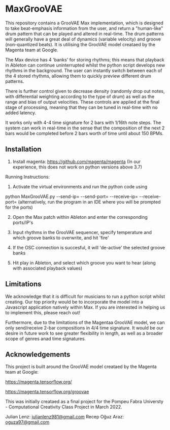 # MaxGrooVAE


This repository contains a GrooVAE Max implementation, which is designed to take beat-emphasis information from the user,
and return a "human-like" drum pattern that can be played and altered in real-time. The drum patterns will generally have a great deal
of dynamics (variable velocity) and groove (non-quantized beats). It is utilising the GrooVAE model creataed by the Magenta team at Google.

The Max device has 4 'banks' for storing rhythms; this means that playback in Ableton can continue
uninterrupted whilst the python script develops new rhythms in the background. The user can instantly switch
between each of the 4 stored rhythms, allowing them to quickly preview different drum patterns.

There is further control given to decrease density (randomly drop out notes, with differential weighting according
to the type of drum) as well as the range and bias of output velocities. These controls are applied at the final stage of processing,
meaning that they can be tuned in real-time with no added latency.

It works only with 4-4 time signature for 2 bars with 1/16th note steps. The system can work in real-time in the sense that the composition of the next 2 bars would be completed before 2 bars worth of time until about 150 BPMs.

## Installation

1) Install magenta: https://github.com/magenta/magenta
(In our experience, this does not work on python versions above 3.7)

Running Instructions:

1) Activate the virtual environments and run the python code using

python MaxGrooVAE.py --send-ip=<Max IP> --send-port=<Max Port> --receive-ip=<Local IP> --receive-port=<Local port>
(alternatively, run the program in an IDE where you will be prompted for the ports)

2) Open the Max patch within Ableton and enter the corresponding ports/IP's

3) Input rhythms in the GrooVAE sequencer, specify temperature and which groove banks to overwrite, and hit 'fire'

4) If the OSC connection is succesful, it will 'de-active' the selected groove banks

5) Hit play in Ableton, and select which groove you want to hear (along with associated playback values)



## Limitations

We acknowledge that it is difficult for musicians to run a python script whilst creating. Our top priority would
be to incorporate the model into a Javascript application natively within Max. If you are interested in
helping us to implement this, please reach out!

Furthermore, due to the limitations of the Magentaa GrooVAE model, we can only send/receive 2-bar compositions in 4/4 time signature.
It would be our desire in future work to see greater flexibility in length, as well as a broader scope of genres anad time signatures.


## Acknowledgements

This project is built around the GrooVAE model creataed by the Magenta team at Google:

https://magenta.tensorflow.org/

https://magenta.tensorflow.org/groovae

This was initially creataed as a final project for the Pompeu Fabra Universty - Computational Creativity Class Project
in March 2022.

Julian Lenz: julianlenz981@gmail.com
Recep Oğuz Araz: oguza97@gmail.com
